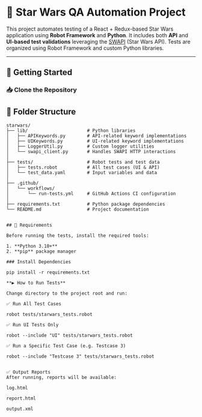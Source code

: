 # 🌌 Star Wars QA Automation Project

This project automates testing of a React + Redux-based Star Wars application using **Robot Framework** and **Python**. 
It includes both **API** and **UI-based test validations** leveraging the [SWAPI](https://swapi.dev) (Star Wars API). Tests are organized using Robot Framework and custom Python libraries.

---
## 🚀 Getting Started

### 📥 Clone the Repository

## 📁 Folder Structure

```text
starwars/
├── lib/                      # Python libraries
│   ├── APIKeywords.py        # API-related keyword implementations
│   ├── UIKeywords.py         # UI-related keyword implementations
│   ├── LoggerUtil.py         # Custom logger utilities
│   └── swapi_client.py       # Handles SWAPI HTTP interactions
│
├── tests/                    # Robot tests and test data
│   ├── tests.robot           # All test cases (UI & API)
│   └── test_data.yaml        # Input variables and data
│
├── .github/
│   └── workflows/
│       └── run-tests.yml     # GitHub Actions CI configuration
│
├── requirements.txt          # Python package dependencies
└── README.md                 # Project documentation


## 🔧 Requirements

Before running the tests, install the required tools:

1. **Python 3.10+**
2. **pip** package manager

### Install Dependencies

pip install -r requirements.txt

**▶️ How to Run Tests**

Change directory to the project root and run:

✅ Run All Test Cases

robot tests/starwars_tests.robot

✅ Run UI Tests Only

robot --include "UI" tests/starwars_tests.robot

✅ Run a Specific Test Case (e.g. Testcase 3)

robot --include "Testcase 3" tests/starwars_tests.robot


✅ Output Reports
After running, reports will be available:

log.html

report.html

output.xml

